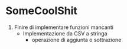 # SomeCoolShit
1. Finire di implementare funzioni mancanti
   - Implementazione da CSV a stringa
     - operazione di aggiunta o sottrazione

